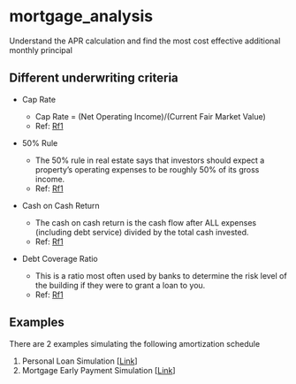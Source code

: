 # mortgage_analysis
Understand the APR calculation and find the most cost effective additional monthly principal

## Different underwriting criteria

- Cap Rate
    - Cap Rate = (Net Operating Income)/(Current Fair Market Value)
    - Ref: [Rf1](https://www.nolo.com/legal-encyclopedia/is-that-residential-real-estate-investment-property-worth-it.html)

- 50% Rule
    - The 50% rule in real estate says that investors should expect a property’s operating expenses to be roughly 50% of its gross income.
    - Ref: [Rf1](https://smartasset.com/investing/50-rule-real-estate)

- Cash on Cash Return
    - The cash on cash return is the cash flow after ALL expenses (including debt service) divided by the total cash invested.
    - Ref: [Rf1](https://www.biggerpockets.com/blog/amazing-apartment-deals)

- Debt Coverage Ratio
    - This is a ratio most often used by banks to determine the risk level of the building if they were to grant a loan to you.
    - Ref: [Rf1](https://www.biggerpockets.com/blog/amazing-apartment-deals)

## Examples
There are 2 examples simulating the following amortization schedule
1. Personal Loan Simulation [[Link](/examples/loan_payment_schedule_personal_loan.ipynb)]
2. Mortgage Early Payment Simulation [[Link](/examples/loan_payment_schedule_mortgage.ipynb)]